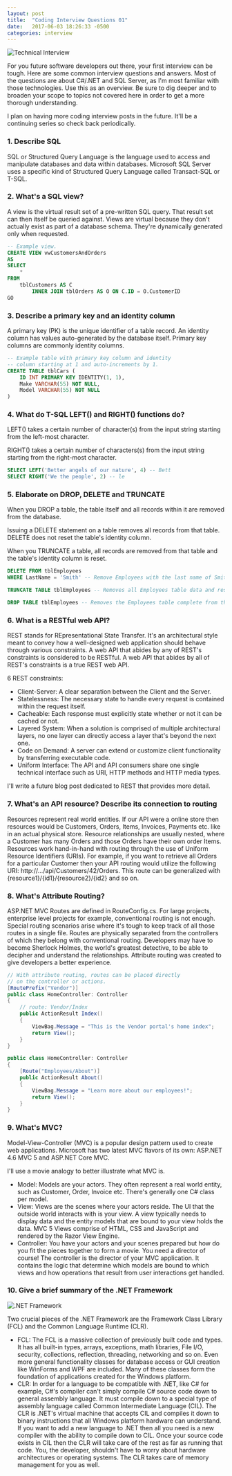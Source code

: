 ```yaml
---
layout: post
title:  "Coding Interview Questions 01"
date:   2017-06-03 18:26:33 -0500
categories: interview
---
```


![Technical Interview][TechnicalInterview]

For you future software developers out there, your first interview can be tough. Here are some common interview questions and answers. Most of the questions are about C#/.NET and SQL Server, as I'm most familiar with those technologies. Use this as an overview. Be sure to dig deeper and to broaden your scope to topics not covered here in order to get a more thorough understanding.

I plan on having more coding interview posts in the future. It'll be a continuing series so check back periodically.

### 1. Describe SQL

SQL or Structured Query Language is the language used to access and manipulate databases and data within databases. Microsoft SQL Server uses a specific kind of Structured Query Language called Transact-SQL or T-SQL. 

### 2. What's a SQL view?

A view is the virtual result set of a pre-written SQL query. That result set can then itself be queried against. Views are virtual because they don't actually exist as part of a database schema. They're dynamically generated only when requested.

```sql
-- Example view.
CREATE VIEW vwCustomersAndOrders
AS
SELECT 
    *
FROM 
    tblCustomers AS C 
        INNER JOIN tblOrders AS O ON C.ID = O.CustomerID
GO
```

### 3. Describe a primary key and an identity column

A primary key (PK) is the unique identifier of a table record. An identity column has values auto-generated by the database itself. Primary key columns are commonly identity columns.

```sql
-- Example table with primary key column and identity 
-- column starting at 1 and auto-increments by 1.
CREATE TABLE tblCars (
    ID INT PRIMARY KEY IDENTITY(1, 1),
    Make VARCHAR(55) NOT NULL,
    Model VARCHAR(55) NOT NULL
)
```

### 4. What do T-SQL LEFT() and RIGHT() functions do?

LEFT() takes a certain number of character(s) from the input string starting from the left-most character.

RIGHT() takes a certain number of characters(s) from the input string starting from the right-most character.

```sql
SELECT LEFT('Better angels of our nature', 4) -- Bett
SELECT RIGHT('We the people', 2) -- le
```

### 5. Elaborate on DROP, DELETE and TRUNCATE

When you DROP a table, the table itself and all records within it are removed from the database. 

Issuing a DELETE statement on a table removes all records from that table. DELETE does not reset the table's identity column.

When you TRUNCATE a table, all records are removed from that table and the table's identity column is reset.

```sql
DELETE FROM tblEmployees
WHERE LastName = 'Smith' -- Remove Employees with the last name of Smith.

TRUNCATE TABLE tblEmployees -- Removes all Employees table data and resets identity column.

DROP TABLE tblEmployees -- Removes the Employees table complete from the database.
```

### 6. What is a RESTful web API?

REST stands for REpresentational State Transfer. It's an architectural style meant to convey how a well-designed web application should behave through various constraints. A web API that abides by any of REST's constraints is considered to be RESTful. A web API that abides by all of REST's constraints is a true REST web API.

6 REST constraints:
- Client-Server: A clear separation between the Client and the Server.
- Statelessness: The necessary state to handle every request is contained within the request itself.
- Cacheable: Each response must explicitly state whether or not it can be cached or not.
- Layered System: When a solution is comprised of multiple architectural layers, no one layer can directly access a layer that's beyond the next one.
- Code on Demand: A server can extend or customize client functionality by transferring executable code.
- Uniform Interface: The API and API consumers share one single technical interface such as URI, HTTP methods and HTTP media types.

I'll write a future blog post dedicated to REST that provides more detail.

### 7. What's an API resource? Describe its connection to routing

Resources represent real world entities. If our API were a online store then resources would be Customers, Orders, Items, Invoices, Payments etc. like in an actual physical store. Resource relationships are usually nested, where a Customer has many Orders and those Orders have their own order Items. Resources work hand-in-hand with routing through the use of Uniform Resource Identifiers (URIs). For example, if you want to retrieve all Orders for a particular Customer then your API routing would utilize the following URI: http://.../api/Customers/42/Orders. This route can be generalized with {resource1}/{id1}/{resource2}/{id2} and so on.

### 8. What's Attribute Routing?

ASP.NET MVC Routes are defined in RouteConfig.cs. For large projects, enterprise level projects for example, conventional routing is not enough. Special routing scenarios arise where it's tough to keep track of all those routes in a single file. Routes are physically separated from the controllers of which they belong with conventional routing. Developers may have to become Sherlock Holmes, the world's greatest detective, to be able to decipher and understand the relationships. Attribute routing was created to give developers a better experience.  

```cs
// With attribute routing, routes can be placed directly
// on the controller or actions.
[RoutePrefix("Vendor")]
public class HomeController: Controller 
{
    // route: Vendor/Index
    public ActionResult Index() 
    {
        ViewBag.Message = "This is the Vendor portal's home index";
        return View();
    }
}

public class HomeController: Controller
{
    [Route("Employees/About")]
    public ActionResult About() 
    {
        ViewBag.Message = "Learn more about our employees!";
        return View();
    }
}
```   

### 9. What's MVC?

Model-View-Controller (MVC) is a popular design pattern used to create web applications. Microsoft has two latest MVC flavors of its own: ASP.NET 4.6 MVC 5 and ASP.NET Core MVC. 

I'll use a movie analogy to better illustrate what MVC is.

- Model: Models are your actors. They often represent a real world entity, such as Customer, Order, Invoice etc. There's generally one C# class per model.
- View: Views are the scenes where your actors reside. The UI that the outside world interacts with is your view. A view typically needs to display data and the entity models that are bound to your view holds the data. MVC 5 Views comprise of HTML, CSS and JavaScript and rendered by the Razor View Engine.
- Controller: You have your actors and your scenes prepared but how do you fit the pieces together to form a movie. You need a director of course! The controller is the director of your MVC application. It contains the logic that determine which models are bound to which views and how operations that result from user interactions get handled.        

### 10. Give a brief summary of the .NET Framework

![.NET Framework][.NET]

Two crucial pieces of the .NET Framework are the Framework Class Library (FCL) and the Common Language Runtime (CLR). 

- FCL: The FCL is a massive collection of previously built code and types. It has all built-in types, arrays, exceptions, math libraries, File I/O, security, collections, reflection, threading, networking and so on. Even more general functionality classes for database access or GUI creation like WinForms and WPF are included. Many of these classes form the foundation of applications created for the Windows platform.
- CLR: In order for a language to be compatible with .NET, like C# for example, C#'s compiler can't simply compile C# source code down to general assembly language. It must compile down to a special type of assembly language called Common Intermediate Language (CIL). The CLR is .NET's virtual machine that accepts CIL and compiles it down to binary instructions that all Windows platform hardware can understand. If you want to add a new language to .NET then all you need is a new compiler with the ability to compile down to CIL. Once your source code exists in CIL then the CLR will take care of the rest as far as running that code. You, the developer, shouldn't have to worry about hardware architectures or operating systems. The CLR takes care of memory management for you as well.  

[TechnicalInterview]: https://putadesign.vn/wp-content/uploads/2016/03/slide3.jpg
[.NET]: http://www.developerin.net/include/ArticleImages/1/dotnet%20framework%20stack.png
